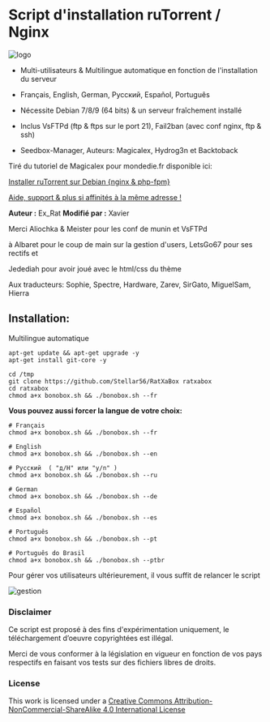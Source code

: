 # Script d'installation ruTorrent / Nginx

![logo](https://raw.github.com/xavier84/RatXaBox/master/files/ratxabox.png)

* Multi-utilisateurs & Multilingue automatique en fonction de l'installation du serveur
* Français, English, German, Pусский,  Español, Português
* Nécessite Debian 7/8/9 (64 bits) & un serveur fraîchement installé

* Inclus VsFTPd (ftp & ftps sur le port 21), Fail2ban (avec conf nginx, ftp & ssh)
* Seedbox-Manager, Auteurs: Magicalex, Hydrog3n et Backtoback

Tiré du tutoriel de Magicalex pour mondedie.fr disponible ici:

[Installer ruTorrent sur Debian {nginx & php-fpm}](http://mondedie.fr/viewtopic.php?id=5302)

[Aide, support & plus si affinités à la même adresse !](http://mondedie.fr/)

**Auteur :** Ex_Rat
**Modifié par :** Xavier

Merci Aliochka & Meister pour les conf de munin et VsFTPd

à Albaret pour le coup de main sur la gestion d'users, LetsGo67 pour ses rectifs et

Jedediah pour avoir joué avec le html/css du thème

Aux traducteurs: Sophie, Spectre, Hardware, Zarev, SirGato, MiguelSam, Hierra

## Installation:
Multilingue automatique
```
apt-get update && apt-get upgrade -y
apt-get install git-core -y

cd /tmp
git clone https://github.com/Stellar56/RatXaBox ratxabox
cd ratxabox
chmod a+x bonobox.sh && ./bonobox.sh --fr
```


**Vous pouvez aussi forcer la langue de votre choix:**
```
# Français
chmod a+x bonobox.sh && ./bonobox.sh --fr

# English
chmod a+x bonobox.sh && ./bonobox.sh --en

# Pусский  ( "д/H" или "y/n" )
chmod a+x bonobox.sh && ./bonobox.sh --ru

# German
chmod a+x bonobox.sh && ./bonobox.sh --de

# Español
chmod a+x bonobox.sh && ./bonobox.sh --es

# Português
chmod a+x bonobox.sh && ./bonobox.sh --pt

# Português do Brasil
chmod a+x bonobox.sh && ./bonobox.sh --ptbr
```

Pour gérer vos utilisateurs ultérieurement, il vous suffit de relancer le script

![gestion](https://raw.github.com/xavier84/RatXaBox/master/files/gestion.png)

### Disclaimer
Ce script est proposé à des fins d'expérimentation uniquement, le téléchargement d’oeuvre copyrightées est illégal.

Merci de vous conformer à la législation en vigueur en fonction de vos pays respectifs en faisant vos tests sur des fichiers libres de droits.

### License
This work is licensed under a [Creative Commons Attribution-NonCommercial-ShareAlike 4.0 International License](http://creativecommons.org/licenses/by-nc-sa/4.0/)

